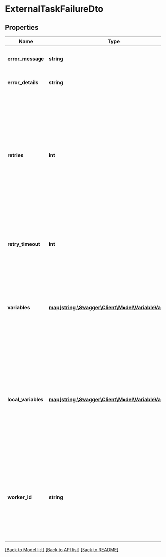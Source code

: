 # ExternalTaskFailureDto

## Properties
Name | Type | Description | Notes
------------ | ------------- | ------------- | -------------
**error_message** | **string** | An message indicating the reason of the failure. | [optional] 
**error_details** | **string** | A detailed error description. | [optional] 
**retries** | **int** | A number of how often the task should be retried. Must be &gt;&#x3D; 0. If this is 0, an incident is created and the task cannot be fetched anymore unless the retries are increased again. The incident&#x27;s message is set to the &#x60;errorMessage&#x60; parameter. | [optional] 
**retry_timeout** | **int** | A timeout in milliseconds before the external task becomes available again for fetching. Must be &gt;&#x3D; 0. | [optional] 
**variables** | [**map[string,\Swagger\Client\Model\VariableValueDto]**](VariableValueDto.md) | A JSON object containing variable key-value pairs. Each key is a variable name and each value a JSON variable value object with the following properties: | [optional] 
**local_variables** | [**map[string,\Swagger\Client\Model\VariableValueDto]**](VariableValueDto.md) | A JSON object containing local variable key-value pairs. Local variables are set only in the scope of external task. Each key is a variable name and each value a JSON variable value object with the following properties: | [optional] 
**worker_id** | **string** | **Mandatory.** The ID of the worker who is performing the operation on the external task. If the task is already locked, must match the id of the worker who has most recently locked the task. | [optional] 

[[Back to Model list]](../../README.md#documentation-for-models) [[Back to API list]](../../README.md#documentation-for-api-endpoints) [[Back to README]](../../README.md)

